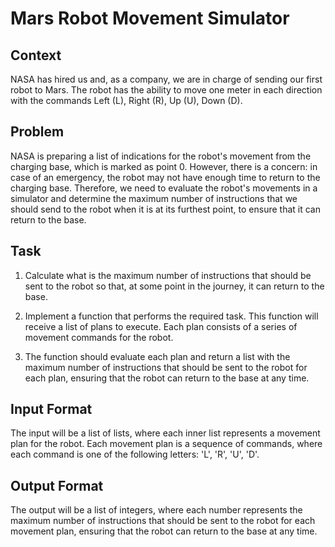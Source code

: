 # Mars Robot Movement Simulator

## Context

NASA has hired us and, as a company, we are in charge of sending our first robot to Mars. The robot has the ability to move one meter in each direction with the commands Left (L), Right (R), Up (U), Down (D).

## Problem

NASA is preparing a list of indications for the robot's movement from the charging base, which is marked as point 0. However, there is a concern: in case of an emergency, the robot may not have enough time to return to the charging base. Therefore, we need to evaluate the robot's movements in a simulator and determine the maximum number of instructions that we should send to the robot when it is at its furthest point, to ensure that it can return to the base.

## Task

1. Calculate what is the maximum number of instructions that should be sent to the robot so that, at some point in the journey, it can return to the base.

2. Implement a function that performs the required task. This function will receive a list of plans to execute. Each plan consists of a series of movement commands for the robot.

3. The function should evaluate each plan and return a list with the maximum number of instructions that should be sent to the robot for each plan, ensuring that the robot can return to the base at any time.

## Input Format

The input will be a list of lists, where each inner list represents a movement plan for the robot. Each movement plan is a sequence of commands, where each command is one of the following letters: 'L', 'R', 'U', 'D'.

## Output Format

The output will be a list of integers, where each number represents the maximum number of instructions that should be sent to the robot for each movement plan, ensuring that the robot can return to the base at any time.
